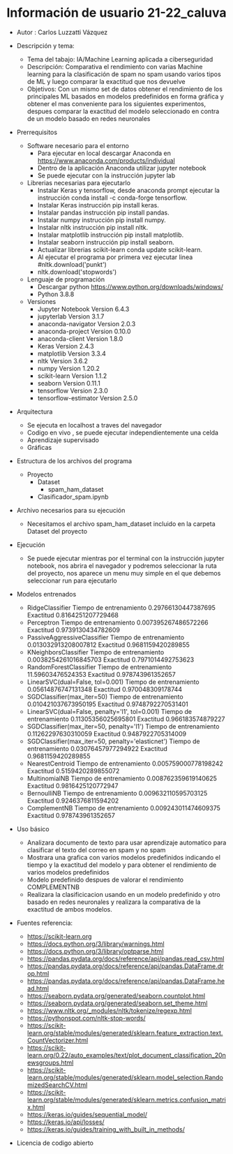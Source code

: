 # Información de usuario 21-22_caluva 
* Autor : Carlos Luzzatti Vázquez
* Descripción y tema:
  * Tema del tabajo: IA/Machine Learning aplicada a ciberseguridad
  * Descripción: Comparativa el rendimiento con varias Machine learning para la clasificación de spam no spam usando varios tipos de ML y luego comparar la exactitud que nos devuelve 
  * Objetivos: Con un mismo set de datos obtener el rendimiento de los principales ML basados en modelos predefinidos en forma gráfica y obtener el mas conveniente para los siguientes experimentos, despues comparar la exactitud del modelo seleccionado en contra de un modelo basado en redes neuronales
* Prerrequisitos 
  * Software necesario para el entorno
     * Para ejecutar en local descargar Anaconda en https://www.anaconda.com/products/individual
     * Dentro de la aplicación Anaconda utilizar jupyter notebook
     * Se puede ejecutar con la instrucción jupyter lab
  * Librerias necesarias para ejecutarlo
     * Instalar Keras y tensorflow, desde anaconda prompt ejecutar la instrucción conda install -c conda-forge tensorflow.
     * Instalar Keras instrucción pip install keras.
     * Instalar pandas instrucción pip install pandas.
     * Instalar numpy instrucción pip install numpy.
     * Instalar nltk instrucción pip install nltk.
     * Instalar matplotlib instrucción pip install matplotlib.
     * Instalar seaborn instrucción pip install seaborn.
     * Actualizar librerias scikit-learn conda update scikit-learn.
     * Al ejecutar el programa por primera vez ejecutar linea #nltk.download('punkt')
     * nltk.download('stopwords')
  * Lenguaje de programación
     * Descargar python https://www.python.org/downloads/windows/ 
     * Python 3.8.8
  * Versiones
     * Jupyter Notebook Version 6.4.3   
     * jupyterlab Version 3.1.7
     * anaconda-navigator Version 2.0.3
     * anaconda-project Version 0.10.0
     * anaconda-client  Version 1.8.0
     * Keras Version 2.4.3
     * matplotlib Version 3.3.4
     * nltk Version 3.6.2
     * numpy Version 1.20.2
     * scikit-learn Version 1.1.2
     * seaborn Version 0.11.1
     * tensorflow Version 2.3.0
     * tensorflow-estimator Version 2.5.0
* Arquitectura 
  * Se ejecuta en localhost a traves del navegador 
  * Codigo en vivo , se puede ejecutar independientemente una celda 
  * Aprendizaje supervisado
  * Gráficas
* Estructura de los archivos del programa
  * Proyecto
      * Dataset
        * spam_ham_dataset
      * Clasificador_spam.ipynb
* Archivo necesarios para su ejecución
  * Necesitamos el archivo spam_ham_dataset incluido en la carpeta Dataset del proyecto
* Ejecución
  * Se puede ejecutar mientras por el terminal con la instrucción jupyter notebook, nos abrira el navegador y podremos seleccionar la ruta del proyecto, nos aparece un menu muy simple en el que debemos seleccionar run para ejecutarlo
* Modelos entrenados
  * RidgeClassifier Tiempo de entrenamiento 0.29766130447387695 Exactitud 0.8164251207729468
  * Perceptron Tiempo de entrenamiento 0.007395267486572266 Exactitud 0.9739130434782609
  * PassiveAggressiveClassifier Tiempo de entrenamiento 0.013032913208007812 Exactitud 0.9681159420289855
  * KNeighborsClassifier Tiempo de entrenamiento 0.0038254261016845703 Exactitud 0.7971014492753623
  * RandomForestClassifier Tiempo de entrenamiento 11.59603476524353 Exactitud 0.978743961352657 
  * LinearSVC(dual=False, tol=0.001) Tiempo de entrenamiento 0.05614876747131348 Exactitud 0.970048309178744
  * SGDClassifier(max_iter=50) Tiempo de entrenamiento 0.010421037673950195 Exactitud 0.9748792270531401
  * LinearSVC(dual=False, penalty='l1', tol=0.001) Tiempo de entrenamiento 0.11305356025695801 Exactitud 0.966183574879227
  * SGDClassifier(max_iter=50, penalty='l1') Tiempo de entrenamiento 0.11262297630310059 Exactitud 0.9487922705314009  
  * SGDClassifier(max_iter=50, penalty='elasticnet') Tiempo de entrenamiento 0.03076457977294922 Exactitud 0.9681159420289855
  * NearestCentroid Tiempo de entrenamiento 0.005759000778198242 Exactitud 0.5159420289855072
  * MultinomialNB Tiempo de entrenamiento 0.008762359619140625 Exactitud 0.9816425120772947
  * BernoulliNB Tiempo de entrenamiento 0.009632110595703125 Exactitud 0.9246376811594202
  * ComplementNB Tiempo de entrenamiento 0.009243011474609375 Exactitud 0.978743961352657
* Uso básico
  * Analizara documento de texto para usar aprendizaje automatico para clasificar el texto del correo en spam y no spam
  * Mostrara una grafica con varios modelos predefinidos indicando el tiempo y la exactitud del modelo y para obtener el rendimiento de varios modelos predefinidos
  * Modelo predefinido despues de valorar el rendimiento COMPLEMENTNB
  * Realizara la clasificicacion usando en un modelo predefinido y otro basado en redes neuronales  y realizara la comparativa de la exactitud de ambos modelos.     
* Fuentes referencia:
  * https://scikit-learn.org
  * https://docs.python.org/3/library/warnings.html
  * https://docs.python.org/3/library/optparse.html
  * https://pandas.pydata.org/docs/reference/api/pandas.read_csv.html
  * https://pandas.pydata.org/docs/reference/api/pandas.DataFrame.drop.html
  * https://pandas.pydata.org/docs/reference/api/pandas.DataFrame.head.html
  * https://seaborn.pydata.org/generated/seaborn.countplot.html
  * https://seaborn.pydata.org/generated/seaborn.set_theme.html
  * https://www.nltk.org/_modules/nltk/tokenize/regexp.html
  * https://pythonspot.com/nltk-stop-words/
  * https://scikit-learn.org/stable/modules/generated/sklearn.feature_extraction.text.CountVectorizer.html
  * https://scikit-learn.org/0.22/auto_examples/text/plot_document_classification_20newsgroups.html
  * https://scikit-learn.org/stable/modules/generated/sklearn.model_selection.RandomizedSearchCV.html
  * https://scikit-learn.org/stable/modules/generated/sklearn.metrics.confusion_matrix.html
  * https://keras.io/guides/sequential_model/
  * https://keras.io/api/losses/
  * https://keras.io/guides/training_with_built_in_methods/

* Licencia de codigo abierto
  
